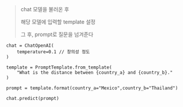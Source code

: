 > chat 모델을 불러온 후
> 
> 해당 모델에 입력할 template 설정
> 
> 그 후, prompt로 질문을 넘겨준다

```
chat = ChatOpenAI(
    temperature=0.1 // 창의성 정도
)

template = PromptTemplate.from_template(
    "What is the distance between {country_a} and {country_b}."
)

prompt = template.format(country_a="Mexico",country_b="Thailand")

chat.predict(prompt)
```
